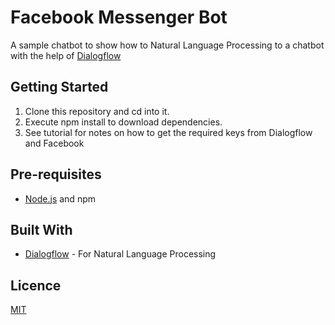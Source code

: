 # Facebook Messenger Bot

A sample chatbot to show how to Natural Language Processing to a chatbot with the help of [Dialogflow](https://dialogflow.com)

## Getting Started

1. Clone this repository and cd into it.
2. Execute npm install to download dependencies.
3. See tutorial for notes on how to get the required keys from Dialogflow and Facebook

## Pre-requisites

- [Node.js](https://nodejs.org/en) and npm

## Built With

- [Dialogflow](https://dialogflow.com) - For Natural Language Processing

## Licence

[MIT](https://opensource.org/licenses/MIT)
